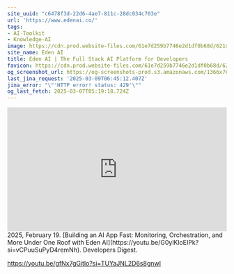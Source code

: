 ```yaml
---
site_uuid: "c6478f3d-22d6-4ae7-811c-28dc034c703e"
url: 'https://www.edenai.co/'
tags:
- AI-Toolkit
- Knowledge-AI
image: https://cdn.prod.website-files.com/61e7d259b7746e2d1df0b68d/621dcbfc999a57b1b4694c19_edenlogowebclip.png
site_name: Eden AI
title: Eden AI | The Full Stack AI Platform for Developers
favicon: https://cdn.prod.website-files.com/61e7d259b7746e2d1df0b68d/621dcbd73ef4da7148540c44_favicon-eden.png
og_screenshot_url: https://og-screenshots-prod.s3.amazonaws.com/1366x768/80/false/dbb92ea6ca8eef3137612d4264b71e61db526de5ab3aeb33358e9a322851a9c5.jpeg
last_jina_request: '2025-03-09T06:45:12.407Z'
jina_error: "\"'HTTP error! status: 429'\""
og_last_fetch: 2025-03-07T05:19:18.724Z
---
```

<iframe 
  style="aspect-ratio:16/9;width:100%;height:auto" 
  src="https://www.youtube.com/embed/G0ylKloEIPk?si=vCPuuSuPyD4remNh" 
  title="YouTube video player" 
  frameborder="0" 
  allow="accelerometer; autoplay; clipboard-write; encrypted-media; gyroscope; picture-in-picture; web-share" 
  referrerpolicy="strict-origin-when-cross-origin" 
  allowfullscreen
></iframe>
2025, February 19. [Building an AI App Fast: Monitoring, Orchestration, and More Under One Roof with Eden AI](https://youtu.be/G0ylKloEIPk?si=vCPuuSuPyD4remNh). Developers Digest.


https://youtu.be/gfNx7gGitlo?si=TUYaJNL2D6s8gnwI
